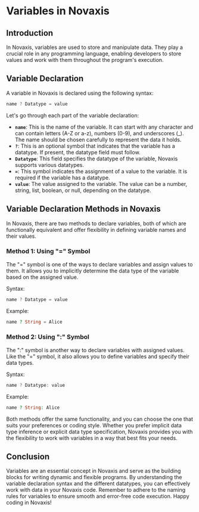 # Variables in Novaxis

## Introduction
In Novaxis, variables are used to store and manipulate data. They play a crucial role in any programming language, enabling developers to store values and work with them throughout the program's execution.

## Variable Declaration

A variable in Novaxis is declared using the following syntax:
```C#
name ? Datatype = value
```
Let's go through each part of the variable declaration:
- **```name```**: This is the name of the variable. It can start with any character and can contain letters (A-Z or a-z), numbers (0-9), and underscores (_). The name should be chosen carefully to represent the data it holds.
- **```?```**: This is an optional symbol that indicates that the variable has a datatype. If present, the datatype field must follow.
- **```Datatype```**: This field specifies the datatype of the variable, Novaxis supports various datatypes.
- **```=```**: This symbol indicates the assignment of a value to the variable. It is required if the variable has a datatype.
- **```value```**: The value assigned to the variable. The value can be a number, string, list, boolean, or null, depending on the datatype.

## Variable Declaration Methods in Novaxis

In Novaxis, there are two methods to declare variables, both of which are functionally equivalent and offer flexibility in defining variable names and their values.

### Method 1: Using "=" Symbol
The "=" symbol is one of the ways to declare variables and assign values to them. It allows you to implicitly determine the data type of the variable based on the assigned value.

Syntax:
```C#
name ? Datatype = value
```
Example:
```PHP
name ? String = Alice
```

### Method 2: Using ":" Symbol
The ":" symbol is another way to declare variables with assigned values. Like the "=" symbol, it also allows you to define variables and specify their data types.

Syntax:
```C#
name ? Datatype: value
```
Example:
```PHP
name ? String: Alice
```

Both methods offer the same functionality, and you can choose the one that suits your preferences or coding style. Whether you prefer implicit data type inference or explicit data type specification, Novaxis provides you with the flexibility to work with variables in a way that best fits your needs.

## Conclusion

Variables are an essential concept in Novaxis and serve as the building blocks for writing dynamic and flexible programs. By understanding the variable declaration syntax and the different datatypes, you can effectively work with data in your Novaxis code. Remember to adhere to the naming rules for variables to ensure smooth and error-free code execution. Happy coding in Novaxis!
